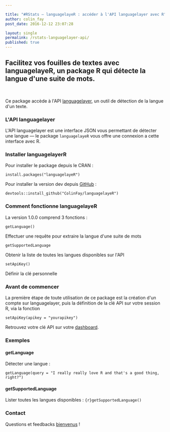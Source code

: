 ```yaml
---

title: "#RStats — languagelayeR : accéder à l'API languagelayer avec R"
author: colin_fay
post_date: 2016-12-12 23:07:28

layout: single
permalink: /rstats-languagelayer-api/
published: true
---
```

## Facilitez vos fouilles de textes avec languagelayeR, un package R qui détecte la langue d'une suite de mots.<!--more-->
&nbsp;

Ce package accède à l'API <a href="https://languagelayer.com/" target="_blank">languagelayer</a>, un outil de détection de la langue d'un texte.
### L'API languagelayer
L'API languagelayer est une interface JSON vous permettant de détecter une langue — le package `languagelayeR` vous offre une connexion a cette interface avec R.

### Installer languagelayerR
Pour installer le package depuis le CRAN :
```{r}
install.packages("languagelayeR")
```

Pour installer la version dev depuis <a href="https://github.com/ColinFay" target="_blank">GitHub</a>  :
```{r}
devtools::install_github("ColinFay/languagelayeR")
```

### Comment fonctionne languagelayeR
La version 1.0.0 comprend 3 fonctions :
```{r} 
getLanguage()
``` 
Effectuer une requête pour extraire la langue d'une suite de mots
```{r} 
getSupportedLanguage
``` 
Obtenir la liste de toutes les langues disponibles sur l'API</li>

```{r} 
setApiKey()
``` 
Définir la clé personnelle

### Avant de commencer
La première étape de toute utilisation de ce package est la création d'un compte sur languagelayer, puis la définition de la clé API sur votre session R, via la fonction 
```{r} 
setApiKey(apikey = "yourapikey")
```

Retrouvez votre clé API sur votre <a href="https://languagelayer.com/dashboard">dashboard</a>.

### Exemples
#### getLanguage
Détecter une langue :
```{r}
getLanguage(query = "I really really love R and that's a good thing, right?")
```
#### getSupportedLanguage
Lister toutes les langues disponibles :
```{r}getSupportedLanguage()```

### Contact
Questions et feedbacks <a href="mailto:contact@colinfay.me" target="_blank">bienvenus</a> !
